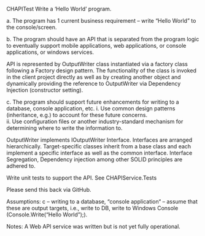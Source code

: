 

CHAPITest
Write a ‘Hello World’ program. 

a.	The program has 1 current business requirement – write “Hello World” to the console/screen. 

b.	The program should have an API that is separated from the program logic to eventually support mobile applications, web applications, or console applications, or windows services. 

API is represented by OutputWriter class instantiated via a factory class following a Factory design pattern. The functionality of the class is invoked in the client project directly as well as by creating another object and dynamically providing the reference to OutputWriter via Dependency Injection (constructor setting).

c.	The program should support future enhancements for writing to a database, console application, etc. 
    i.	Use common design patterns (inheritance, e.g.) to account for these future concerns.     
    ii.	Use configuration files or another industry-standard mechanism for determining where to write the information to. 

OutputWriter implements IOutputWriter Interface. Interfaces are arranged hierarchically.
Target-specific classes inherit from a base class and each implement a specific interface as well as the common interface.
Interface Segregation, Dependency injection among other SOLID principles are adhered to. 


Write unit tests to support the API.
See CHAPIService.Tests


Please send this back via GitHub.



Assumptions:
c – writing to a database, “console application“ – assume that these are output targets, i.e., write to DB, write to Windows Console (Console.Write(“Hello World”);).
 

Notes:
A Web API service was written but is not yet fully operational.

 
